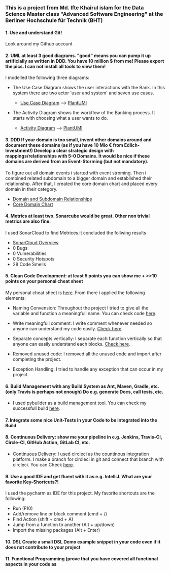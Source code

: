 ### This is a project from Md. Ifte Khairul islam for the Data Science Master class "Advanced Software Engineering" at the Berliner Hochschule für Technik (BHT) ###

#### 1. Use and understand **Git!** ####
Look around my Github account

#### 2. **UML** at least **3** good diagrams. "good" means you can pump it up artificially as written in DDD. You have 10 million $ from me! Please export the pics. I can not install all tools to view them! ####
I modelled the following three diagrams:
- The Use Case Diagram shows the user interactions with the Bank. In this system there are two actor 'user and system' and seven use cases.
   - [Use Case Diagram](UML/USE-CASE_Diagram.svg)   -->  [PlantUMl](UML/USE_CASE_Diagram)

- The Activity Diagram shows the workflow of the Banking process. It starts with choosing what a user wants to do.
   - [Activity Diagram](UML/Activity_diagram.svg)   -->  [PlantUMl](UML/Activity_Diagram)

#### 3. **DDD** If your domain is too small, invent other domains around and document these domains (as if you have 10 Mio € from Edlich-Investment!) Develop a clear strategic design with mappings/relationships with 5-0 Domains. It would be nice if these domains are derived from an Event-Storming (but not mandatory). ####
To figure out all domain events i started with event stroming. Then i combined related subdomain to a bigger domain and established their relationship. After that, I created the core domain chart and placed every domain in their category.

- [Domain and Subdomain Relationships](DDD/domains_and_sub_domains_core_domain_chart.pdf)
- [Core Domain Chart](DDD/domains_and_sub_domains_core_domain_chart.pdf)


#### 4. **Metrics** at least two. Sonarcube would be great. Other non trivial metrics are also fine. ####
I used SonarCloud to find Metrices.it concluded the follwing results

- [SonarCloud Overview](metrics/Sonarcloud.png)
- 0 Bugs 
- 0 Vulnerabilities
- 0 Security Hotspots
- 28 Code Smells


#### 5. **Clean Code Development:** at least **5** points you can show me + >>10 points on your **personal cheat sheet** ####

My personal cheat sheet is [here](cleancode/Personal_Cheat_Sheet.pdf). From there i applied the following elements:

- Naming Convension: Throughout the project I tried to give all the variable and function a meaningfull name. You can check code [here](cleancode/namingcon.png).

- Write meaningfull comment: I write comment whenever needed so anyone can understand my code easily.
[Check here](cleancode/Comment.png).

- 	Separate concepts vertically: I separate each function vertically so that anyone can easily understand each blocks. [Check here](cleancode/separate.png).

- Removed unused code: I removed all the unused code and import after completing the project.

- Exception Handling: I tried to handle any exception that can occur in my project.

#### 6. **Build Management** with any Build System as Ant, Maven, Gradle, etc. (only Travis is perhaps not enough) Do e.g. generate Docs, call tests, etc. ####
- I used pybuilder as a build management tool. You can check my successfull build [here](Build/build.png).


#### 7. Integrate some nice **Unit-Tests** in your Code to be integrated into the Build ####




#### 8. **Continuous Delivery:** show me your pipeline in e.g. Jenkins, Travis-CI, Circle-CI, GitHub Action, GitLab CI, etc. ####

- Continuous Delivery: I used circleci as the countinous integration platform. I make a branch for circleci in git and connect that branch with circleci. You can Check [here](Pipeline/pipeline.png).

#### 9. Use a good **IDE** and get fluent with it as e.g. IntelliJ. What are your favorite **Key-Shortcuts**?! ####

I used the pycharm as IDE for this project. My favorite shortcuts are the following:

 - Run (F10)
 - Add/remove line or block comment (cmd + /)
 - Find Action (shift + cmd + A)
 - Jump from a function to another (Alt + up/down)
 - Import the missing packages (Alt + Enter)



#### 10. **DSL** Create a small DSL Demo example snippet in your code even if it does not contribute to your project ####




#### 11. **Functional Programming** (prove that you have covered all functional aspects in your code as ####
